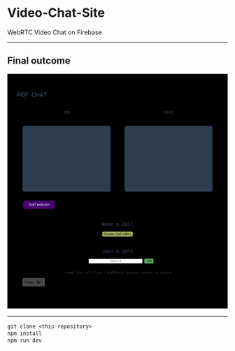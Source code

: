 # Video-Chat-Site
WebRTC Video Chat on Firebase
***
## Final outcome
<img title="a title" alt="Alt text" src="/VideoChatWebRTCFirebase.jpg">

***
```
git clone <this-repository>
npm install
npm run dev
```
